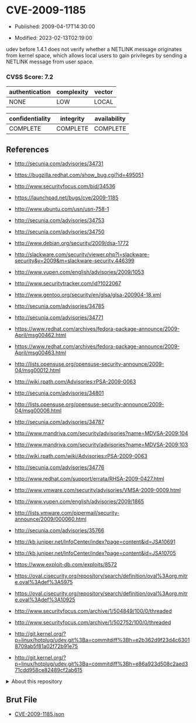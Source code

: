 # CVE-2009-1185

- Published: 2009-04-17T14:30:00

- Modified: 2023-02-13T02:19:00

udev before 1.4.1 does not verify whether a NETLINK message originates from kernel space, which allows local users to gain privileges by sending a NETLINK message from user space.

### CVSS Score: **7.2**

| authentication | complexity | vector |
| --- | --- | --- |
| NONE | LOW | LOCAL |

| confidentiality | integrity | availability |
| --- | --- | --- |
| COMPLETE | COMPLETE | COMPLETE |

## References

* http://secunia.com/advisories/34731

* https://bugzilla.redhat.com/show_bug.cgi?id=495051

* http://www.securityfocus.com/bid/34536

* https://launchpad.net/bugs/cve/2009-1185

* http://www.ubuntu.com/usn/usn-758-1

* http://secunia.com/advisories/34753

* http://secunia.com/advisories/34750

* http://www.debian.org/security/2009/dsa-1772

* http://slackware.com/security/viewer.php?l=slackware-security&y=2009&m=slackware-security.446399

* http://www.vupen.com/english/advisories/2009/1053

* http://www.securitytracker.com/id?1022067

* http://www.gentoo.org/security/en/glsa/glsa-200904-18.xml

* http://secunia.com/advisories/34785

* http://secunia.com/advisories/34771

* https://www.redhat.com/archives/fedora-package-announce/2009-April/msg00462.html

* https://www.redhat.com/archives/fedora-package-announce/2009-April/msg00463.html

* http://lists.opensuse.org/opensuse-security-announce/2009-04/msg00012.html

* http://wiki.rpath.com/Advisories:rPSA-2009-0063

* http://secunia.com/advisories/34801

* http://lists.opensuse.org/opensuse-security-announce/2009-04/msg00006.html

* http://secunia.com/advisories/34787

* http://www.mandriva.com/security/advisories?name=MDVSA-2009:104

* http://www.mandriva.com/security/advisories?name=MDVSA-2009:103

* http://wiki.rpath.com/wiki/Advisories:rPSA-2009-0063

* http://secunia.com/advisories/34776

* http://www.redhat.com/support/errata/RHSA-2009-0427.html

* http://www.vmware.com/security/advisories/VMSA-2009-0009.html

* http://www.vupen.com/english/advisories/2009/1865

* http://lists.vmware.com/pipermail/security-announce/2009/000060.html

* http://secunia.com/advisories/35766

* http://kb.juniper.net/InfoCenter/index?page=content&id=JSA10691

* http://kb.juniper.net/InfoCenter/index?page=content&id=JSA10705

* https://www.exploit-db.com/exploits/8572

* https://oval.cisecurity.org/repository/search/definition/oval%3Aorg.mitre.oval%3Adef%3A5975

* https://oval.cisecurity.org/repository/search/definition/oval%3Aorg.mitre.oval%3Adef%3A10925

* http://www.securityfocus.com/archive/1/504849/100/0/threaded

* http://www.securityfocus.com/archive/1/502752/100/0/threaded

* http://git.kernel.org/?p=linux/hotplug/udev.git%3Ba=commitdiff%3Bh=e2b362d9f23d4c63018709ab5f81a02f72b91e75

* http://git.kernel.org/?p=linux/hotplug/udev.git%3Ba=commitdiff%3Bh=e86a923d508c2aed371cdd958ce82489cf2ab615

<details>
<summary>About this repository</summary> 

  This repository is part of the project [Live Hack CVE](https://github.com/Live-Hack-CVE). Main website can be found [www.live-hack.org](https://www.live-hack.org) 
  
  Made by [Sn0wAlice](https://github.com/Sn0wAlice) for the people that care about security and need to have a feed of the latest CVEs. Hope you enjoy it, don't forget to star the repo and follow me on [Twitter](https://twitter.com/Sn0wAlice) and [Github](https://github.com/Sn0wAlice). And that is my [personnal website](https://www.alice-snow.me/)

  - [Home Page](https://github.com/Live-Hack-CVE)
  - [Framework](https://github.com/Live-Hack-CVE/cve-framework)
  - [CVE database](https://github.com/Live-Hack-CVE/full_database)
  - [Changelog](https://github.com/Live-Hack-CVE/Changelog)
</details>

## Brut File

* [CVE-2009-1185.json](https://raw.githubusercontent.com/Live-Hack-CVE/full_database/main/cves/2009/CVE-2009-1185.json)

